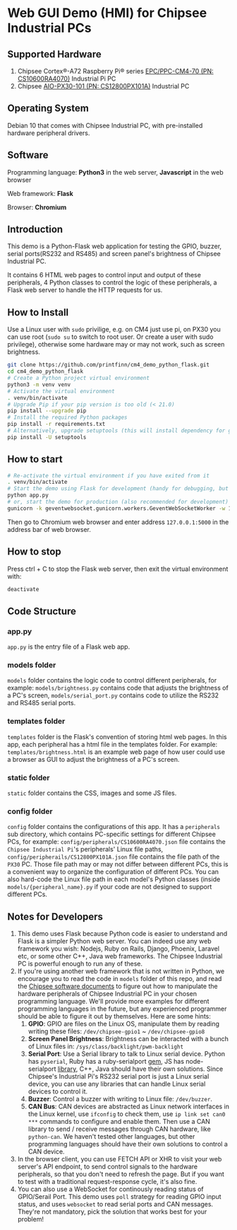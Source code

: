 # Web GUI Demo (HMI) for Chipsee Industrial PCs

## Supported Hardware
1. Chipsee Cortex®-A72 Raspberry Pi® series [EPC/PPC-CM4-70 (PN: CS10600RA4070)](https://docs.chipsee.com/PCs/Pi/A72/Manuals/Hardware/CS10600RA4070.html#epc-ppc-cm4-70) Industrial Pi PC
1. Chipsee [AIO-PX30-101 (PN: CS12800PX101A)](https://docs.chipsee.com/PCs/ARM/PX30/AIO/Manuals/Hardware/CS12800PX101A.html) Industrial PC 
## Operating System

Debian 10 that comes with Chipsee Industrial PC, with pre-installed hardware peripheral drivers.

## Software

Programming language: **Python3** in the web server, **Javascript** in the web browser

Web framework: **Flask**

Browser: **Chromium**

## Introduction
This demo is a Python-Flask web application for testing the GPIO, buzzer, serial ports(RS232 and RS485) and screen panel's brightness of Chipsee Industrial PC.

It contains 6 HTML web pages to control input and output of these peripherals, 
4 Python classes to control the logic of these peripherals,
a Flask web server to handle the HTTP requests for us.

## How to Install
Use a Linux user with `sudo` privilige, e.g. on CM4 just use pi, on PX30 you can use root (`sudo su` to switch to root user. Or create a user with sudo privilege), otherwise some hardware may or may not work, such as screen brightness.

```bash
git clone https://github.com/printfinn/cm4_demo_python_flask.git
cd cm4_demo_python_flask
# Create a Python project virtual environment
python3 -m venv venv
# Activate the virtual environment
. venv/bin/activate
# Upgrade Pip if your pip version is too old (< 21.0)
pip install --upgrade pip
# Install the required Python packages
pip install -r requirements.txt
# Alternatively, upgrade setuptools (this will install dependency for gunicorn, recommended to execute)
pip install -U setuptools
```

## How to start
```bash
# Re-activate the virtual environment if you have exited from it
. venv/bin/activate
# Start the demo using Flask for development (handy for debugging, but not recommended. This has a bad performance for websocket server, may cause serial device to lose data in some situations.)
python app.py
# or, start the demo for production (also recommended for development)
gunicorn -k geventwebsocket.gunicorn.workers.GeventWebSocketWorker -w 1 -b 0.0.0.0:5000 app:app
```
Then go to Chromium web browser and enter address `127.0.0.1:5000` in the address bar of web browser.

## How to stop
Press ctrl + C to stop the Flask web server, then exit the virtual environment with:
```bash
deactivate
```
## Code Structure
### app.py
`app.py` is the entry file of a Flask web app.

### models folder
`models` folder contains the logic code to control different peripherals, for example: `models/brightness.py` contains code that adjusts the brightness of a PC's screen, `models/serial_port.py` contains code to utilize the RS232 and RS485 serial ports.

### templates folder
`templates` folder is the Flask's convention of storing html web pages. In this app, each peripheral has a html file in the templates folder. For example: `templates/brightness.html` is an example web page of how user could use a browser as GUI to adjust the brightness of a PC's screen.

### static folder
`static` folder contains the CSS, images and some JS files.

### config folder
`config` folder contains the configurations of this app. It has a `peripherals` sub directory, which contains PC-specific settings for different Chipsee PCs, for example: `config/peripherals/CS10600RA4070.json` file contains the `Chipsee Industrial Pi`'s peripherals' Linux file paths, `config/peripherails/CS12800PX101A.json` file contains the file path of the `PX30` PC. Those file path may or may not differ between different PCs, this is a convenient way to organize the configuration of different PCs. You can also hard-code the Linux file path in each model's Python classes (inside `models/{peripheral_name}.py` if your code are not designed to support different PCs.

## Notes for Developers
1. This demo uses Flask because Python code is easier to understand and Flask is a simpler Python web server.
You can indeed use any web framework you wish: Nodejs, Ruby on Rails, Django, Phoenix, Laravel etc, or some other C++, Java web frameworks. The Chipsee Industrial PC is powerful enough to run any of these.
1. If you're using another web framework that is not written in Python, we encourage you to read the code in `models` folder of this repo, and
read the [Chipsee software documents](https://docs.chipsee.com/PCs/Pi/Software/Debian.html) to figure out how to manipulate the hardware
peripherals of Chipsee Industrial PC in your chosen programming language. We'll provide more examples for different programming languages
in the future, but any experienced programmer should be able to figure it out by themselves. Here are some hints:
    1. **GPIO**: GPIO are files on the Linux OS, manipulate them by reading writing these files: `/dev/chipsee-gpio1` ~ `/dev/chipsee-gpio8`
    1. **Screen Panel Brightness**: Brightness can be interacted with a bunch of Linux files in: `/sys/class/backlight/pwm-backlight`
    1. **Serial Port**: Use a Serial library to talk to Linux serial device. Python has `pyserial`, Ruby has a ruby-serialport [gem](https://github.com/hparra/ruby-serialport), JS has node-serialport [library](https://github.com/serialport/node-serialport), C++, Java should have their own solutions. Since Chipsee's Industrial Pi's RS232 serial port is just a Linux serial device, you can use any libraries that can handle Linux serial devices to control it.
    1. **Buzzer**: Control a buzzer with writing to Linux file: `/dev/buzzer`.
    1. **CAN Bus**: CAN devices are abstracted as Linux network interfaces in the Linux kernel, use `ifconfig` to check them, use `ip link set can0 ***` commands to configure and enable them. Then use a CAN library to send / receive messages through CAN hardware, like `python-can`. We haven't tested other languages, but other programming languages should have their own solutions to control a CAN device.
1. In the browser client, you can use FETCH API or XHR to visit your web server's API endpoint, to send control signals to the hardware peripherals, so that you don't need to refresh the page. But if you want to test with a traditional request-response cycle, it's also fine.
1. You can also use a WebSocket for continously reading status of GPIO/Serail Port. This demo uses `poll` strategy for reading GPIO input status, and uses `websocket` to read serial ports and CAN messages. They're not mandatory, pick the solution that works best for your problem!

